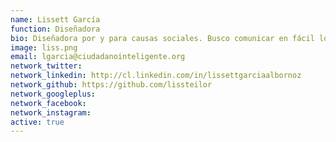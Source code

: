```yaml
---
name: Lissett García
function: Diseñadora
bio: Diseñadora por y para causas sociales. Busco comunicar en fácil lo que a veces parece chino. Creo en la formación ciudadana para lograr una ciudadanía inteligente.
image: liss.png
email: lgarcia@ciudadanointeligente.org
network_twitter:
network_linkedin: http://cl.linkedin.com/in/lissettgarciaalbornoz
network_github: https://github.com/lissteilor
network_googleplus:
network_facebook:
network_instagram:
active: true
---
```

